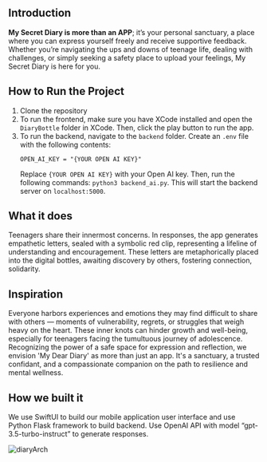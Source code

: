 ## Introduction
**My Secret Diary is more than an APP**; it’s your personal sanctuary, a place where you can express yourself freely and receive supportive feedback. Whether you’re navigating the ups and downs of teenage life, dealing with challenges, or simply seeking a safety place to upload your feelings, My Secret Diary is here for you.


## How to Run the Project
1. Clone the repository
2. To run the frontend, make sure you have XCode installed and open the `DiaryBottle` folder in XCode. Then, click the play button to run the app.
3. To run the backend, navigate to the `backend` folder. Create an `.env` file with the following contents:
    ```
    OPEN_AI_KEY = "{YOUR OPEN AI KEY}"
    ```
    Replace `{YOUR OPEN AI KEY}` with your Open AI key. Then, run the following commands:
    `python3 backend_ai.py`. This will start the backend server on `localhost:5000`.

## What it does
Teenagers share their innermost concerns. In responses, the app generates empathetic letters, sealed with a symbolic red clip, representing a lifeline of understanding and encouragement. These letters are metaphorically placed into the digital bottles, awaiting discovery by others, fostering connection, solidarity.

## Inspiration
Everyone harbors experiences and emotions they may find difficult to share with others — moments of vulnerability, regrets, or struggles that weigh heavy on the heart. These inner knots can hinder growth and well-being, especially for teenagers facing the tumultuous journey of adolescence. Recognizing the power of a safe space for expression and reflection, we envision 'My Dear Diary' as more than just an app. It's a sanctuary, a trusted confidant, and a compassionate companion on the path to resilience and mental wellness.


## How we built it 
We use SwiftUI to build our mobile application user interface and use Python Flask framework to build backend. Use OpenAI API with model “gpt-3.5-turbo-instruct” to generate responses.

![diaryArch](https://github.com/wangsy503/DearMyDiary/assets/46682066/76fe5180-5fd8-4e39-b7df-65f5de17a71b)
